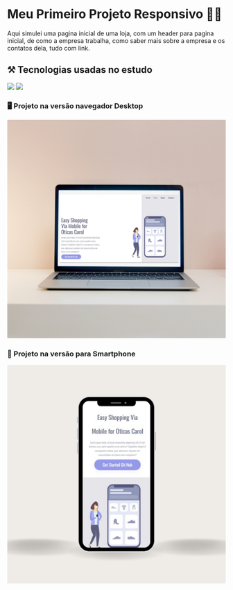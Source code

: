 <h1>Meu Primeiro Projeto Responsivo 👨‍💻 </h1>
<p>Aqui simulei uma pagina inicial de uma loja, com um header para pagina inicial, de como a empresa trabalha, como saber mais sobre a empresa e os contatos dela, tudo com link.</p>
<h2>⚒ Tecnologias usadas no estudo</h2>
 <img src="https://img.shields.io/badge/HTML-239120?style=for-the-badge&logo=html5&logoColor=white"/>
 <img src="https://img.shields.io/badge/CSS-239120?&style=for-the-badge&logo=css3&logoColor=white"/>
 <h3>🖥 Projeto na versão navegador Desktop</h3>
 <img src="https://github.com/dumaartins/primeiro-projeto-responsivo/blob/main/assets/Versao-Desktop-projeto-responsivo.png?raw=true" alt="Desktop" width="700"/>
 <h3>📱 Projeto na versão para Smartphone</h3>
<img src="https://github.com/dumaartins/primeiro-projeto-responsivo/blob/main/assets/Versao-Smartphone-projeto-responsivo(2).png?raw=true" alt="Cellphone" width="700"/>
